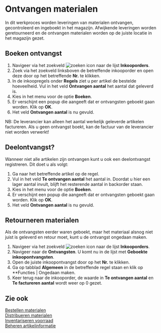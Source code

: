 # Ontvangen materialen

In dit werkproces worden leveringen van materialen ontvangen, gecontroleerd en ingeboekt in het magazijn. Afwijkende leveringen worden geretourneerd en de ontvangen materialen worden op de juiste locatie in het magazijn gezet.

## Boeken ontvangst

1. Navigeer via het zoekveld ![zoeken icon](/assets/images/zoeken.png "zoeken icon") naar de lijst **Inkooporders**. 
2. Zoek via het zoekveld linksboven de betreffende inkooporder en open deze door op het betreffende **Nr.** te klikken. 
3. In de inkoopregels onder **Regels** ziet u per artikel de bestelde hoeveelheid. Vul in het veld **Ontvangen aantal** het aantal dat geleverd is.
4. Kies in het menu voor de optie **Boeken**.
5. Er verschijnt een popup die  aangeeft dat er ontvangsten geboekt gaan worden. Klik op **OK**.
6. Het veld **Ontvangen aantal** is nu gevuld.

NB: De leverancier kan alleen het aantal werkelijk geleverde artikelen factureren. Als u geen ontvangst boekt, kan de factuur van de leverancier niet worden verwerkt! 

## Deelontvangst? 

Wanneer niet alle artikelen zijn ontvangen kunt u ook een deelontvangst registreren. Dit doet u als volgt: 

1. Ga naar het betreffende artikel op de regel. 
2. Vul in het veld **Te ontvangen aantal** het aantal in. Doordat u hier een lager aantal invult, blijft het resterende aantal in backorder staan. 
3. Kies in het menu voor de optie **Boeken**. 
4. Er verschijnt een popup die  aangeeft dat er ontvangsten geboekt gaan worden. Klik op **OK**. 
5. Het veld **Ontvangen aantal** is nu gevuld.  

## Retourneren materialen 

Als de ontvangsten eerder waren geboekt, maar het materiaal alsnog niet juist is geleverd en retour moet, kunt u de ontvangst ongedaan maken. 

1. Navigeer via het zoekveld ![zoeken icon](/assets/images/zoeken.png "zoeken icon") naar de lijst **Inkooporders**. 
2. Navigeer naar de **Ontvangsten**. U komt nu in de lijst met **Geboekte inkoopontvangsten**. 
4. Open de juiste inkoopontvangst door op het **Nr.** te klikken. 
5. Ga op tabblad **Algemeen** in de betreffende regel staan en klik op **Functies | Ongedaan maken.  
6. Keer terug naar de inkooporder, de waarde in **Te ontvangen aantal** en **Te factureren aantal** wordt weer op 0 gezet. 

## Zie ook

[Bestellen materialen](../bestellen-materialen/)  
[Distribueren materialen](../distribueren-materialen/)  
[Inventariseren voorraad](../inventariseren-voorraad/)  
[Beheren artikelinformatie](../beheren-artikelinformatie/)  
